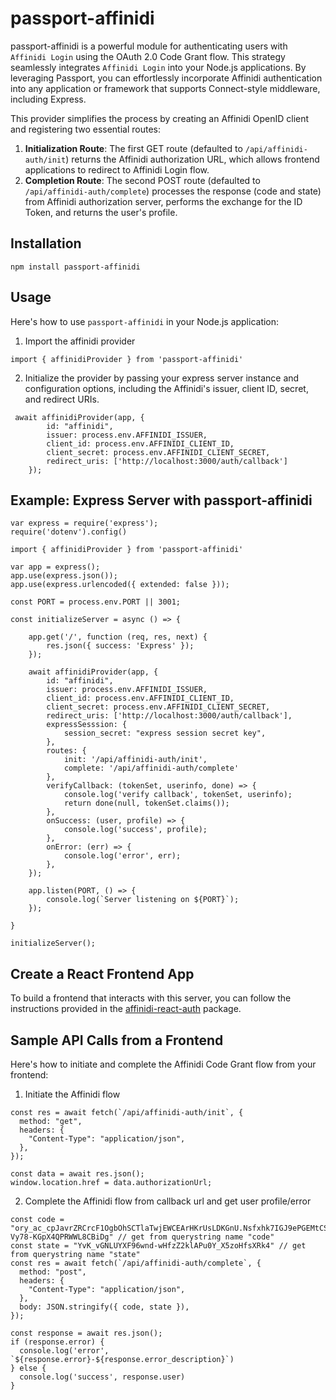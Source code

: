 # passport-affinidi

passport-affinidi is a powerful module for authenticating users with `Affinidi Login` using the OAuth 2.0 Code Grant flow. This strategy seamlessly integrates `Affinidi Login` into your Node.js applications. By leveraging Passport, you can effortlessly incorporate Affinidi authentication into any application or framework that supports Connect-style middleware, including Express.

This provider simplifies the process by creating an Affinidi OpenID client and registering two essential routes:

1. **Initialization Route**: The first GET route (defaulted to `/api/affinidi-auth/init`) returns the Affinidi authorization URL, which allows frontend applications to redirect to Affinidi Login flow.
2. **Completion Route**: The second POST route (defaulted to `/api/affinidi-auth/complete`) processes the response (code and state) from Affinidi authorization server, performs the exchange for the ID Token, and returns the user's profile.

## Installation

```
npm install passport-affinidi
```

## Usage
Here's how to use `passport-affinidi` in your Node.js application:

1. Import the affinidi provider

```
import { affinidiProvider } from 'passport-affinidi'
```

2. Initialize the provider by passing your express server instance and configuration options, including the Affinidi's issuer, client ID, secret, and redirect URIs.

```
 await affinidiProvider(app, {
        id: "affinidi",
        issuer: process.env.AFFINIDI_ISSUER,
        client_id: process.env.AFFINIDI_CLIENT_ID,
        client_secret: process.env.AFFINIDI_CLIENT_SECRET,
        redirect_uris: ['http://localhost:3000/auth/callback']
    });
```

## Example: Express Server with passport-affinidi

```
var express = require('express');
require('dotenv').config()

import { affinidiProvider } from 'passport-affinidi'

var app = express();
app.use(express.json());
app.use(express.urlencoded({ extended: false }));

const PORT = process.env.PORT || 3001;

const initializeServer = async () => {

    app.get('/', function (req, res, next) {
        res.json({ success: 'Express' });
    });

    await affinidiProvider(app, {
        id: "affinidi",
        issuer: process.env.AFFINIDI_ISSUER,
        client_id: process.env.AFFINIDI_CLIENT_ID,
        client_secret: process.env.AFFINIDI_CLIENT_SECRET,
        redirect_uris: ['http://localhost:3000/auth/callback'],
        expressSesssion: {
            session_secret: "express session secret key",
        },
        routes: {
            init: '/api/affinidi-auth/init',
            complete: '/api/affinidi-auth/complete'
        },
        verifyCallback: (tokenSet, userinfo, done) => {
            console.log('verify callback', tokenSet, userinfo);
            return done(null, tokenSet.claims());
        },
        onSuccess: (user, profile) => {
            console.log('success', profile);
        },
        onError: (err) => {
            console.log('error', err);
        },
    });

    app.listen(PORT, () => {
        console.log(`Server listening on ${PORT}`);
    });

}

initializeServer();

```

## Create a React Frontend App
To build a frontend that interacts with this server, you can follow the instructions provided in the [affinidi-react-auth](https://www.npmjs.com/package/affinidi-react-auth) package.

## Sample API Calls from a Frontend
Here's how to initiate and complete the Affinidi Code Grant flow from your frontend:

1. Initiate the Affinidi flow

```
const res = await fetch(`/api/affinidi-auth/init`, {
  method: "get",
  headers: {
    "Content-Type": "application/json",
  },
});

const data = await res.json();
window.location.href = data.authorizationUrl;
```

2. Complete the Affinidi flow from callback url and get user profile/error

```
const code = "ory_ac_cpJavrZRCrcF1OgbOhSCTlaTwjEWCEArHKrUsLDKGnU.Nsfxhk7IGJ9ePGEMtCS3-Vy78-KGpX4QPRWWL8CBiDg" // get from querystring name "code"
const state = "YvK_vGNLUYXF96wnd-wHfzZ2klAPu0Y_X5zoHfsXRk4" // get from querystring name "state"
const res = await fetch(`/api/affinidi-auth/complete`, {
  method: "post",
  headers: {
    "Content-Type": "application/json",
  },
  body: JSON.stringify({ code, state }),
});

const response = await res.json();
if (response.error) {
  console.log('error', `${response.error}-${response.error_description}`)
} else {
  console.log('success', response.user)
}
```
